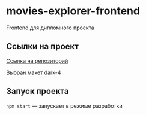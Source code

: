 # movies-explorer-frontend
Frontend для дипломного проекта


## Ссылки на проект

[Ссылка на репозиторий](https://github.com/ViktoriyaMalikova/movies-explorer-frontend) 

[Выбран макет dark-4]( https://www.figma.com/file/6FMWkB94wE7KTkcCgUXtnC/%D0%94%D0%B8%D0%BF%D0%BB%0%BE%D0%BC%D0%BD%D1%8B%D0%B9-%D0%BF%D1%80%D0%BE%D0%B5%D0%BA%D1%82?type=design&node-id=1-11257&mode=design&t=vjddzO2Py7zy88Vj-0)

## Запуск проекта

`npm start` — запускает в режиме разработки 
